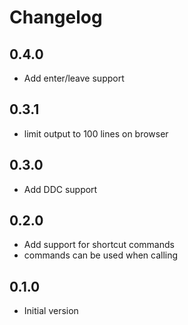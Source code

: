 # Changelog

## 0.4.0

- Add enter/leave support

## 0.3.1

- limit output to 100 lines on browser

## 0.3.0

- Add DDC support

## 0.2.0

- Add support for shortcut commands
- commands can be used when calling

## 0.1.0

- Initial version
